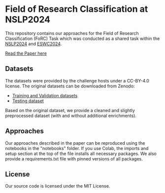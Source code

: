<!--
SPDX-FileCopyrightText: 2024 ZB MED - Information Centre for Life Sciences
SPDX-FileCopyrightText: 2024 Benjamin Wolff

SPDX-License-Identifier: CC-BY-4.0
-->

# Field of Research Classification at NSLP2024
This repository contains our approaches for the Field of Research Classification (FoRC) Task which was conducted as a 
shared task within the [NSLP2024](https://nfdi4ds.github.io/nslp2024/docs/forc_shared_task.html) and 
[ESWC2024](https://2024.eswc-conferences.org/).

[Read the Paper here](https://arxiv.org/abs/2405.04136)

## Datasets
The datasets were provided by the challenge hosts under a CC-BY-4.0 license. The original datasets can be downloaded from Zenodo:
- [Training and Validation datasets](https://zenodo.org/records/10438530)
- [Testing dataset](https://zenodo.org/records/10469550)

Based on the original dataset, we provide a cleaned and slightly preprocessed dataset (with and without additional enrichments).

## Approaches
Our approaches described in the paper can be reproduced using the notebooks in the "notebooks" folder. If you use Colab, the imports and setup section at the top of the file installs all necessary packages. We also provide a requirements.txt file with pinned versions of all packages.

## License
Our source code is licensed under the MIT License.
